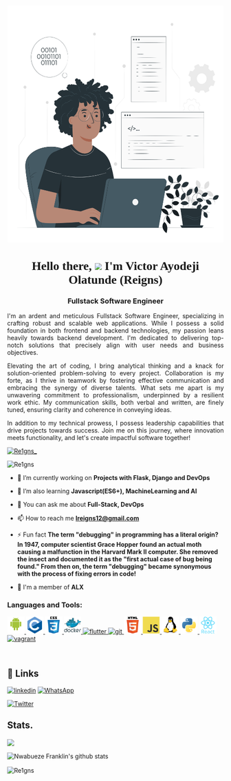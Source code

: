 <img align="center" alt="Reigns" width="900" height="550" src="https://github.com/Re1gns/Re1gns/blob/main/Images/Programmer-pana.png">


<h1 style="font-family:script;" align="center"> Hello there, <img src="https://github.com/TheDudeThatCode/TheDudeThatCode/blob/master/Assets/Hi.gif" width="29px">
 I'm Victor Ayodeji Olatunde (Reigns)</h1>
<h3 align="center">Fullstack Software Engineer</h3>

<p align="justify">I'm an ardent and meticulous Fullstack Software Engineer, specializing in crafting robust and scalable web applications. While I possess a solid foundation in both frontend and backend technologies, my passion leans heavily towards backend development. I'm dedicated to delivering top-notch solutions that precisely align with user needs and business objectives.</p>

<p align="justify">Elevating the art of coding, I bring analytical thinking and a knack for solution-oriented problem-solving to every project. Collaboration is my forte, as I thrive in teamwork by fostering effective communication and embracing the synergy of diverse talents. What sets me apart is my unwavering commitment to professionalism, underpinned by a resilient work ethic. My communication skills, both verbal and written, are finely tuned, ensuring clarity and coherence in conveying ideas.</p>

<p align="justify">In addition to my technical prowess, I possess leadership capabilities that drive projects towards success. Join me on this journey, where innovation meets functionality, and let's create impactful software together!</p>


<p align="left"> <a href="https://x.com/Re1gns_" target="blank"><img src="https://img.shields.io/twitter/follow/Re1gns_?logo=twitter&style=for-the-badge" alt="Re1gns_" /></a> </p>

<p align="left"> <img src="https://komarev.com/ghpvc/?username=Re1gns&label=Profile%20views&color=0e75b6&style=flat" alt="Re1gns" />


- 🔭 I’m currently working on **Projects with Flask, Django and DevOps**

- 🌱 I’m also learning **Javascript(ES6+), MachineLearning and AI**

- 💬 You can ask me about **Full-Stack, DevOps**

- 📫 How to reach me **lreigns12@gmail.com**

- ⚡ Fun fact **The term "debugging" in programming has a literal origin? In 1947, computer scientist Grace Hopper found an actual moth causing a malfunction in the Harvard Mark II computer. She removed the insect and documented it as the "first actual case of bug being found." From then on, the term "debugging" became synonymous with the process of fixing errors in code!**

- 🔭 I'm a member of **ALX**

<h3 align="left">Languages and Tools:</h3>
<p align="left"> <a href="https://developer.android.com" target="_blank" rel="noreferrer"> <img src="https://raw.githubusercontent.com/devicons/devicon/master/icons/android/android-original-wordmark.svg" alt="android" width="40" height="40"/> </a> <a href="https://www.cprogramming.com/" target="_blank" rel="noreferrer"> <img src="https://raw.githubusercontent.com/devicons/devicon/master/icons/c/c-original.svg" alt="c" width="40" height="40"/> </a> <a href="https://www.w3schools.com/css/" target="_blank" rel="noreferrer"> <img src="https://raw.githubusercontent.com/devicons/devicon/master/icons/css3/css3-original-wordmark.svg" alt="css3" width="40" height="40"/> </a> <a href="https://www.docker.com/" target="_blank" rel="noreferrer"> <img src="https://raw.githubusercontent.com/devicons/devicon/master/icons/docker/docker-original-wordmark.svg" alt="docker" width="40" height="40"/> </a> <a href="https://flutter.dev" target="_blank" rel="noreferrer"> <img src="https://www.vectorlogo.zone/logos/flutterio/flutterio-icon.svg" alt="flutter" width="40" height="40"/> </a> <a href="https://git-scm.com/" target="_blank" rel="noreferrer"> <img src="https://www.vectorlogo.zone/logos/git-scm/git-scm-icon.svg" alt="git" width="40" height="40"/> </a> <a href="https://www.w3.org/html/" target="_blank" rel="noreferrer"> <img src="https://raw.githubusercontent.com/devicons/devicon/master/icons/html5/html5-original-wordmark.svg" alt="html5" width="40" height="40"/> </a> <a href="https://developer.mozilla.org/en-US/docs/Web/JavaScript" target="_blank" rel="noreferrer"> <img src="https://raw.githubusercontent.com/devicons/devicon/master/icons/javascript/javascript-original.svg" alt="javascript" width="40" height="40"/> </a> <a href="https://www.linux.org/" target="_blank" rel="noreferrer"> <img src="https://raw.githubusercontent.com/devicons/devicon/master/icons/linux/linux-original.svg" alt="linux" width="40" height="40"/> </a> <a href="https://nodejs.org" target="_blank" rel="noreferrer">   <img src="https://raw.githubusercontent.com/devicons/devicon/master/icons/python/python-original.svg" alt="python" width="40" height="40"/> </a> <a href="https://reactjs.org/" target="_blank" rel="noreferrer"> <img src="https://raw.githubusercontent.com/devicons/devicon/master/icons/react/react-original-wordmark.svg" alt="react" width="40" height="40"/> </a> <a href="https://www.vagrantup.com/" target="_blank" rel="noreferrer"> <img src="https://www.vectorlogo.zone/logos/vagrantup/vagrantup-icon.svg" alt="vagrant" width="40" height="40"/> </a> </p>

 <br>
 
 ## 🔗 Links
[![linkedin](https://img.shields.io/badge/linkedin-0A66C2?style=for-the-badge&logo=linkedin&logoColor=white)](https://www.linkedin.com/in/re1gns)
[![WhatsApp](https://img.shields.io/badge/WhatsApp-25D366?style=for-the-badge&logo=whatsapp&logoColor=white)](https://wa.me/+23409025176325)
<!--[![youtube](https://img.shields.io/badge/youtube-ff0000?style=for-the-badge&logo=youtube&logoColor=white)](https://youtube.com/) -->
[![Twitter](https://img.shields.io/badge/twitter-333333?style=for-the-badge&logo=twitter&logoColor=white)](https://x.com/Re1gns_)

 ## Stats.
 <p><img align="center" src="https://github-readme-stats.vercel.app/api/top-langs/?username=Re1gns&layout=compact&theme=dark&hide_border=false" /></p>
<p><img align="center" src="https://github-readme-stats.vercel.app/api?username=Re1gns&show_icons=true&include_all_commits=true&count_private=true&layout=compact&theme=dark&hide_border=false&border_radius=2&hide=contribs" alt="Nwabueze Franklin's github stats" /></p>

<p><img align="center" src="https://github-readme-streak-stats.herokuapp.com/?user=Re1gns&theme=dark" alt="Re1gns" /></p>
<br/>
